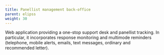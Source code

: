 ```yaml
---
title: Panellist management back-office
parent: elipss
weight: 30
---
```


Web application providing a one-stop support desk and panellist tracking. In particular, it incorporates response monitoring and multimode reminders (telephone, mobile alerts, emails, text messages, ordinary and recommended letter). 
